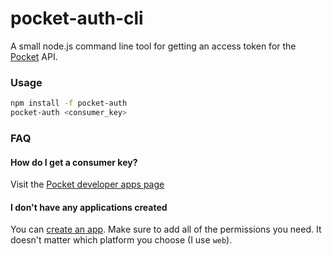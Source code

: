 # pocket-auth-cli

A small node.js command line tool for getting an access token for the [Pocket](https://getpocket.com) API.

### Usage

```bash
npm install -f pocket-auth
pocket-auth <consumer_key>
```

### FAQ

#### How do I get a consumer key?
Visit the [Pocket developer apps page](https://getpocket.com/developer/apps/)

#### I don't have any applications created
You can [create an app](https://getpocket.com/developer/apps/new). Make sure to add all of the permissions you need. It doesn't matter which platform you choose (I use `web`).
